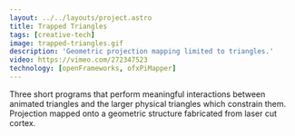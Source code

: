 ```yaml
---
layout: ../../layouts/project.astro
title: Trapped Triangles
tags: [creative-tech]
image: trapped-triangles.gif
description: 'Geometric projection mapping limited to triangles.'
video: https://vimeo.com/272347523
technology: [openFrameworks, ofxPiMapper]
---
```


Three short programs that perform meaningful interactions between animated
triangles and the larger physical triangles which constrain them. Projection
mapped onto a geometric structure fabricated from laser cut cortex.

